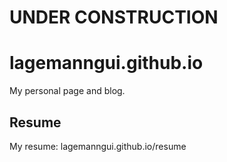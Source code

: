 # UNDER CONSTRUCTION

# lagemanngui.github.io
My personal page and blog.

## Resume
My resume: lagemanngui.github.io/resume
